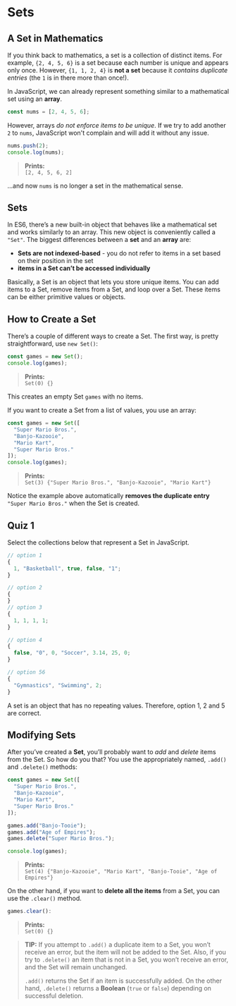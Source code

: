 # Sets

## A Set in Mathematics

If you think back to mathematics, a set is a collection of distinct items. For example, `{2, 4, 5, 6}` is a set because each number is unique and appears only once. However, `{1, 1, 2, 4}` is **not a set** because it _contains duplicate entries_ (the `1` is in there more than once!).

In JavaScript, we can already represent something similar to a mathematical set using an **array**.

```js
const nums = [2, 4, 5, 6];
```

However, arrays _do not enforce items to be unique_. If we try to add another `2` to `nums`, JavaScript won't complain and will add it without any issue.

```js
nums.push(2);
console.log(nums);
```

> **Prints:**  
> `[2, 4, 5, 6, 2]`

…and now `nums` is no longer a set in the mathematical sense.

## Sets

In ES6, there’s a new built-in object that behaves like a mathematical set and works similarly to an array. This new object is conveniently called a `"Set"`. The biggest differences between a **set** and an **array** are:

* **Sets are not indexed-based** - you do not refer to items in a set based on their position in the set
* **items in a Set can’t be accessed individually**

Basically, a Set is an object that lets you store unique items. You can add items to a Set, remove items from a Set, and loop over a Set. These items can be either primitive values or objects.

## How to Create a Set

There’s a couple of different ways to create a Set. The first way, is pretty straightforward, use `new Set()`:

```js
const games = new Set();
console.log(games);
```

> **Prints:**  
> `Set(0) {}`

This creates an empty Set `games` with no items.

If you want to create a Set from a list of values, you use an array:

```js
const games = new Set([
  "Super Mario Bros.",
  "Banjo-Kazooie",
  "Mario Kart",
  "Super Mario Bros."
]);
console.log(games);
```

> **Prints:**  
> `Set(3) {"Super Mario Bros.", "Banjo-Kazooie", "Mario Kart"}`

Notice the example above automatically **removes the duplicate entry** `"Super Mario Bros."` when the Set is created.

## Quiz 1

Select the collections below that represent a Set in JavaScript.

```js
// option 1
{
  1, "Basketball", true, false, "1";
}

// option 2
{
}
// option 3
{
  1, 1, 1, 1;
}

// option 4
{
  false, "0", 0, "Soccer", 3.14, 25, 0;
}

// option 56
{
  "Gymnastics", "Swimming", 2;
}
```

A set is an object that has no repeating values. Therefore, option 1, 2 and 5 are correct.

## Modifying Sets

After you’ve created a **Set**, you’ll probably want to _add_ and _delete_ items from the Set. So how do you that? You use the appropriately named, `.add()` and `.delete()` methods:

```js
const games = new Set([
  "Super Mario Bros.",
  "Banjo-Kazooie",
  "Mario Kart",
  "Super Mario Bros."
]);

games.add("Banjo-Tooie");
games.add("Age of Empires");
games.delete("Super Mario Bros.");

console.log(games);
```

> **Prints:**  
> `Set(4) {"Banjo-Kazooie", "Mario Kart", "Banjo-Tooie", "Age of Empires"}`

On the other hand, if you want to **delete all the items** from a Set, you can use the `.clear()` method.

```js
games.clear():
```

> **Prints:**  
> `Set(0) {}`

> **TIP:** If you attempt to `.add()` a duplicate item to a Set, you won’t receive an error, but the item will not be added to the Set. Also, if you try to `.delete()` an item that is not in a Set, you won’t receive an error, and the Set will remain unchanged.
>
> `.add()` returns the Set if an item is successfully added. On the other hand, `.delete()` returns a **Boolean** (`true` or `false`) depending on successful deletion.
